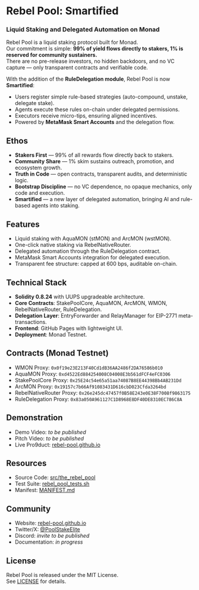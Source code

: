 # Rebel Pool: Smartified

### Liquid Staking and Delegated Automation on Monad

Rebel Pool is a liquid staking protocol built for Monad.  
Our commitment is simple: **99% of yield flows directly to stakers, 1% is reserved for community sustainers.**  
There are no pre-release investors, no hidden backdoors, and no VC capture — only transparent contracts and verifiable code.  

With the addition of the **RuleDelegation module**, Rebel Pool is now **Smartified**:  
- Users register simple rule-based strategies (auto-compound, unstake, delegate stake).  
- Agents execute these rules on-chain under delegated permissions.  
- Executors receive micro-tips, ensuring aligned incentives.  
- Powered by **MetaMask Smart Accounts** and the delegation flow.  

## Ethos

- **Stakers First** — 99% of all rewards flow directly back to stakers.  
- **Community Share** — 1% skim sustains outreach, promotion, and ecosystem growth.  
- **Truth in Code** — open contracts, transparent audits, and deterministic logic.  
- **Bootstrap Discipline** — no VC dependence, no opaque mechanics, only code and execution.  
- **Smartified** — a new layer of delegated automation, bringing AI and rule-based agents into staking.  

## Features

- Liquid staking with AquaMON (stMON) and ArcMON (wstMON).  
- One-click native staking via RebelNativeRouter.  
- Delegated automation through the RuleDelegation contract.  
- MetaMask Smart Accounts integration for delegated execution.  
- Transparent fee structure: capped at 600 bps, auditable on-chain.  

## Technical Stack

- **Solidity 0.8.24** with UUPS upgradeable architecture.  
- **Core Contracts**: StakePoolCore, AquaMON, ArcMON, WMON, RebelNativeRouter, RuleDelegation.  
- **Delegation Layer**: EntryForwarder and RelayManager for EIP-2771 meta-transactions.  
- **Frontend**: GitHub Pages with lightweight UI.  
- **Deployment**: Monad Testnet.  

## Contracts (Monad Testnet)

- WMON Proxy: `0x0f19e23E213F40Cd1dB36AA2486f2DA76586b010`  
- AquaMON Proxy: `0xd4522Ed884254008C04008E3b561dFCF4eFC0306`  
- StakePoolCore Proxy: `0x25E24c54e65a51aa74087B8EE44398Bb4AB231Dd`  
- ArcMON Proxy: `0x19157c7b66Af91083431D616cbD023Cfda3264bd`  
- RebelNativeRouter Proxy: `0x26e245dc47457f0B58E243e0E38F7008f9863175`  
- RuleDelegation Proxy: `0x83a050A961127C1D8968E8DF40DE8310EC786C8A`  

## Demonstration

- Demo Video: *to be published*  
- Pitch Video: *to be published*  
- Live Pro9duct: [rebel-pool.github.io](https://rebel-pool.github.io)  

## Resources

- Source Code: [src/the_rebel_pool](./src/the_rebel_pool)  
- Test Suite: [rebel_pool_tests.sh](./rebel_pool_tests.sh)  
- Manifest: [MANIFEST.md](./MANIFEST.md)  

## Community

- Website: [rebel-pool.github.io](https://rebel-pool.github.io)  
- Twitter/X: [@PoolStakeElite](https://twitter.com/PoolStakeElite)  
- Discord: *invite to be published*  
- Documentation: *in progress*  

## License

Rebel Pool is released under the MIT License.  
See [LICENSE](./LICENSE) for details.  
